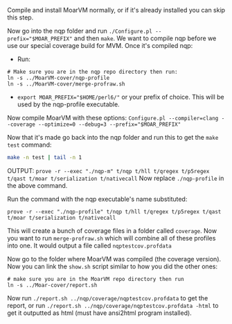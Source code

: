 Compile and install MoarVM normally, or if it's already installed you can skip this step.

Now go into the nqp folder and run `./Configure.pl --prefix="$MOAR_PREFIX"` and then
`make`. We want to compile nqp before we use our special coverage build for MVM.
Once it's compiled nqp:

* Run:
```
# Make sure you are in the nqp repo directory then run:
ln -s ../MoarVM-cover/nqp-profile
ln -s ../MoarVM-cover/merge-profraw.sh
```

* `export MOAR_PREFIX="$HOME/perl6/"` or your prefix of choice. This will be used by the nqp-profile executable.

Now compile MoarVM with these options:
`Configure.pl --compiler=clang --coverage --optimize=0 --debug=3 --prefix="$MOAR_PREFIX"`

Now that it's made go back into the nqp folder and run this to get the `make test` command:
```bash
make -n test | tail -n 1
```
OUTPUT: `prove -r --exec "./nqp-m" t/nqp t/hll t/qregex t/p5regex t/qast t/moar t/serialization t/nativecall`
Now replace `./nqp-profile` in the above command.

Run the command with the nqp executable's name substituted:

`prove -r --exec "./nqp-profile" t/nqp t/hll t/qregex t/p5regex t/qast t/moar t/serialization t/nativecall`

This will create a bunch of coverage files in a folder called `coverage`. Now you want to run `merge-profraw.sh` which will combine all of these profiles into one. It would output a file called `nqptestcov.profdata`

Now go to the folder where MoarVM was compiled (the coverage version). Now you can link the `show.sh` script similar to how you did the other ones:
```
# make sure you are in the MoarVM repo directory then run
ln -s ../Moar-cover/report.sh
```

Now run `./report.sh ../nqp/coverage/nqptestcov.profdata` to get the report, or run `./report.sh ../nqp/coverage/nqptestcov.profdata -html` to get it outputted as html (must have ansi2html program installed).